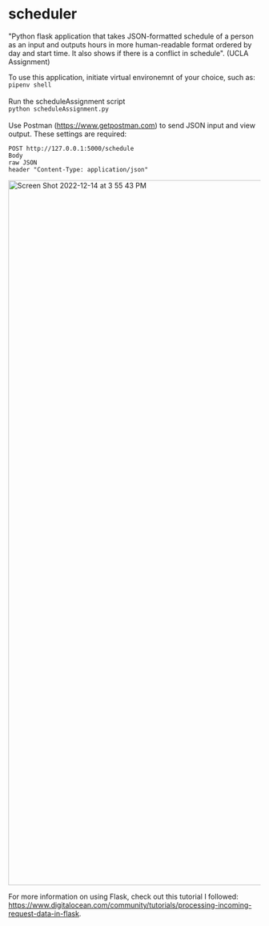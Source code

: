 # scheduler
"Python flask application that takes JSON-formatted schedule of a person as an input and outputs hours in more human-readable format ordered by day and start time. It also shows if there is a conflict in schedule". (UCLA Assignment)

To use this application, initiate virtual environemnt of your choice, such as:
\
`pipenv shell`
\
\
Run the scheduleAssignment script
\
`python scheduleAssignment.py`
\
\
Use Postman (https://www.getpostman.com) to send JSON input and view output. These settings are required:
```
POST http://127.0.0.1:5000/schedule
Body
raw JSON
header "Content-Type: application/json"
```
<img width="1407" alt="Screen Shot 2022-12-14 at 3 55 43 PM" src="https://user-images.githubusercontent.com/32961623/207741947-ae1d3842-fdaa-4407-878c-2bab27276954.png">


For more information on using Flask, check out this tutorial I followed: https://www.digitalocean.com/community/tutorials/processing-incoming-request-data-in-flask.
